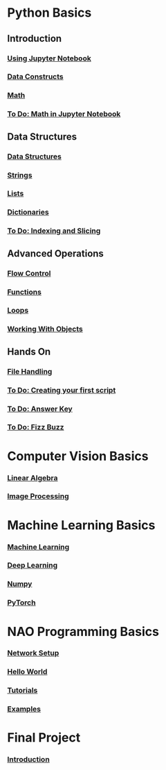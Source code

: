 # Python Basics

## Introduction
### [Using Jupyter Notebook](./python/Using%20Jupyter%20Notebook.ipynb)
### [Data Constructs](./python/Data%20Constructs.ipynb)
### [Math](./python/Math.ipynb)
### [To Do: Math in Jupyter Notebook](./python/Math%20in%20Jupyter%20Notebook.ipynb)

## Data Structures
### [Data Structures](./python/Data%20Structures.ipynb)
### [Strings](./python/Strings.ipynb)
### [Lists](./python/Lists.ipynb)
### [Dictionaries](./python/Dictionaries.ipynb)
### [To Do: Indexing and Slicing](./python/Indexing%20and%20Slicing.ipynb)

## Advanced Operations
### [Flow Control](./python/Flow%20Control.ipynb)
### [Functions](./python/Functions.ipynb)
### [Loops](./python/Loops.ipynb)
### [Working With Objects](./python/Working%20With%20Objects.ipynb)

## Hands On
### [File Handling](./python/File%20Handling.ipynb)
### [To Do: Creating your first script](./python/Creating%20your%20first%20script.ipynb)
### [To Do: Answer Key](./python/Answer%20Key.ipynb)
### [To Do: Fizz Buzz](./python/Fizz%20Buzz.ipynb)


# Computer Vision Basics

### [Linear Algebra](./computer%20vision/Linear%20Algebra.ipynb)
### [Image Processing](./computer%20vision/Image%20Processing.ipynb)


# Machine Learning Basics

### [Machine Learning](http://hangtwenty.github.io/dive-into-machine-learning/)
### [Deep Learning](https://colab.research.google.com/github/lexfridman/mit-deep-learning/blob/master/tutorial_deep_learning_basics/deep_learning_basics.ipynb)
### [Numpy](./machine%20learning/Numpy.ipynb)
### [PyTorch](./machine%20learning/PyTorch.ipynb)


# NAO Programming Basics

### [Network Setup](http://doc.aldebaran.com/2-1/nao/nao-connecting.html)
### [Hello World](http://www.bx.psu.edu/~thanh/naoqi/getting_started/helloworld_python.html)
### [Tutorials](http://www.bx.psu.edu/~thanh/naoqi/dev/python/tutorials.html)
### [Examples](http://www.bx.psu.edu/~thanh/naoqi/dev/python/examples.html)


# Final Project

### [Introduction](./final%20project/Introduction.ipynb)
